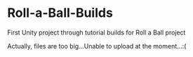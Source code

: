 # Roll-a-Ball-Builds
First Unity project through tutorial builds for Roll a Ball project

Actually, files are too big...Unable to upload at the moment...:(
